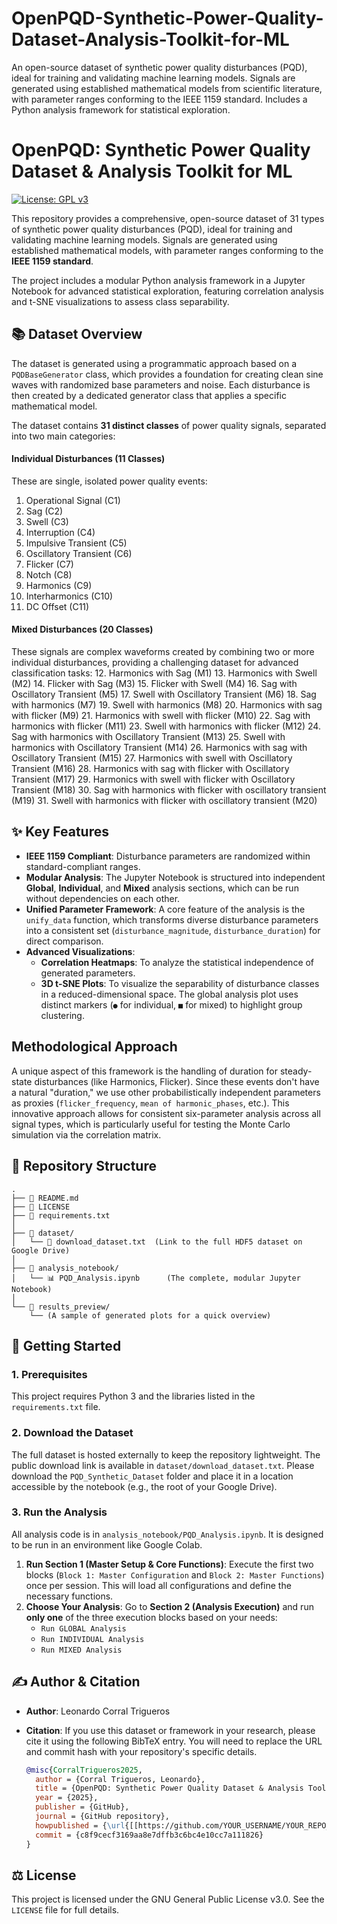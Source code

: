 # OpenPQD-Synthetic-Power-Quality-Dataset-Analysis-Toolkit-for-ML
An open-source dataset of synthetic power quality disturbances (PQD), ideal for training and validating machine learning models. Signals are generated using established mathematical models from scientific literature, with parameter ranges conforming to the IEEE 1159 standard. Includes a Python analysis framework for statistical exploration.

# OpenPQD: Synthetic Power Quality Dataset & Analysis Toolkit for ML

[![License: GPL v3](https://img.shields.io/badge/License-GPLv3-blue.svg)](https://www.gnu.org/licenses/gpl-3.0)

This repository provides a comprehensive, open-source dataset of 31 types of synthetic power quality disturbances (PQD), ideal for training and validating machine learning models. Signals are generated using established mathematical models, with parameter ranges conforming to the **IEEE 1159 standard**.

The project includes a modular Python analysis framework in a Jupyter Notebook for advanced statistical exploration, featuring correlation analysis and t-SNE visualizations to assess class separability.

## 📚 Dataset Overview

The dataset is generated using a programmatic approach based on a `PQDBaseGenerator` class, which provides a foundation for creating clean sine waves with randomized base parameters and noise. Each disturbance is then created by a dedicated generator class that applies a specific mathematical model.

The dataset contains **31 distinct classes** of power quality signals, separated into two main categories:

#### Individual Disturbances (11 Classes)
These are single, isolated power quality events:
1. Operational Signal (C1)
2. Sag (C2)
3. Swell (C3)
4. Interruption (C4)
5. Impulsive Transient (C5)
6. Oscillatory Transient (C6)
7. Flicker (C7)
8. Notch (C8)
9. Harmonics (C9)
10. Interharmonics (C10)
11. DC Offset (C11)

#### Mixed Disturbances (20 Classes)
These signals are complex waveforms created by combining two or more individual disturbances, providing a challenging dataset for advanced classification tasks:
12. Harmonics with Sag (M1)
13. Harmonics with Swell (M2)
14. Flicker with Sag (M3)
15. Flicker with Swell (M4) 
16. Sag with Oscillatory Transient (M5) 
17. Swell with Oscillatory Transient (M6)
18. Sag with harmonics (M7) 
19. Swell with harmonics (M8)
20. Harmonics with sag with flicker (M9)
21. Harmonics with swell with flicker (M10)
22. Sag with harmonics with flicker (M11)
23. Swell with harmonics with flicker (M12)
24. Sag with harmonics with Oscillatory Transient (M13)
25. Swell with harmonics with Oscillatory Transient (M14)
26. Harmonics with sag with Oscillatory Transient (M15)
27. Harmonics with swell with Oscillatory Transient (M16)
28. Harmonics with sag with flicker with Oscillatory Transient (M17)
29. Harmonics with swell with flicker with Oscillatory Transient (M18)
30. Sag with harmonics with flicker with oscillatory transient (M19)
31. Swell with harmonics with flicker with oscillatory transient (M20)

## ✨ Key Features

* **IEEE 1159 Compliant**: Disturbance parameters are randomized within standard-compliant ranges.
* **Modular Analysis**: The Jupyter Notebook is structured into independent **Global**, **Individual**, and **Mixed** analysis sections, which can be run without dependencies on each other.
* **Unified Parameter Framework**: A core feature of the analysis is the `unify_data` function, which transforms diverse disturbance parameters into a consistent set (`disturbance_magnitude`, `disturbance_duration`) for direct comparison.
* **Advanced Visualizations**:
    * **Correlation Heatmaps**: To analyze the statistical independence of generated parameters.
    * **3D t-SNE Plots**: To visualize the separability of disturbance classes in a reduced-dimensional space. The global analysis plot uses distinct markers (`●` for individual, `■` for mixed) to highlight group clustering.

##  Methodological Approach

A unique aspect of this framework is the handling of duration for steady-state disturbances (like Harmonics, Flicker). Since these events don't have a natural "duration," we use other probabilistically independent parameters as proxies (`flicker_frequency`, `mean of harmonic_phases`, etc.). This innovative approach allows for consistent six-parameter analysis across all signal types, which is particularly useful for testing the Monte Carlo simulation via the correlation matrix.

## 📂 Repository Structure

```
.
├── 📜 README.md
├── 📄 LICENSE
├── 🐍 requirements.txt
│
├── 📂 dataset/
│   └── 🔗 download_dataset.txt  (Link to the full HDF5 dataset on Google Drive)
│
├── 📂 analysis_notebook/
│   └── 📊 PQD_Analysis.ipynb      (The complete, modular Jupyter Notebook)
│
└── 📂 results_preview/
    └── (A sample of generated plots for a quick overview)
```

## 🚀 Getting Started

### 1. Prerequisites
This project requires Python 3 and the libraries listed in the `requirements.txt` file.

### 2. Download the Dataset
The full dataset is hosted externally to keep the repository lightweight. The public download link is available in `dataset/download_dataset.txt`. Please download the `PQD_Synthetic_Dataset` folder and place it in a location accessible by the notebook (e.g., the root of your Google Drive).

### 3. Run the Analysis
All analysis code is in `analysis_notebook/PQD_Analysis.ipynb`. It is designed to be run in an environment like Google Colab.

1.  **Run Section 1 (Master Setup & Core Functions)**: Execute the first two blocks (`Block 1: Master Configuration` and `Block 2: Master Functions`) once per session. This will load all configurations and define the necessary functions.
2.  **Choose Your Analysis**: Go to **Section 2 (Analysis Execution)** and run **only one** of the three execution blocks based on your needs:
    * `Run GLOBAL Analysis`
    * `Run INDIVIDUAL Analysis`
    * `Run MIXED Analysis`

## ✍️ Author & Citation

* **Author**: Leonardo Corral Trigueros

* **Citation**: If you use this dataset or framework in your research, please cite it using the following BibTeX entry. You will need to replace the URL and commit hash with your repository's specific details.

    ```bibtex
    @misc{CorralTrigueros2025,
      author = {Corral Trigueros, Leonardo},
      title = {OpenPQD: Synthetic Power Quality Dataset & Analysis Toolkit for ML},
      year = {2025},
      publisher = {GitHub},
      journal = {GitHub repository},
      howpublished = {\url{[[https://github.com/YOUR_USERNAME/YOUR_REPO_NAME](https://github.com/LeonardoCorral04/OpenPQD-Synthetic-Power-Quality-Dataset-Analysis-Toolkit-for-ML)]([https://github.com/YOUR_USERNAME/YOUR_REPO_NAME](https://github.com/LeonardoCorral04/OpenPQD-Synthetic-Power-Quality-Dataset-Analysis-Toolkit-for-ML))}},
      commit = {c8f9cecf3169aa8e7dffb3c6bc4e10cc7a111826}
    }
    ```

## ⚖️ License

This project is licensed under the GNU General Public License v3.0. See the `LICENSE` file for full details.
